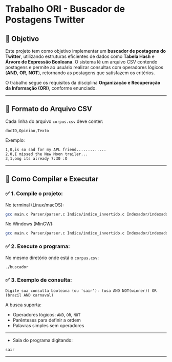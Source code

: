 # Trabalho ORI - Buscador de Postagens Twitter

## 🎯 Objetivo

Este projeto tem como objetivo implementar um **buscador de postagens do Twitter**, utilizando estruturas eficientes de dados como **Tabela Hash** e **Árvore de Expressão Booleana**. O sistema lê um arquivo CSV contendo postagens e permite ao usuário realizar consultas com operadores lógicos (**AND**, **OR**, **NOT**), retornando as postagens que satisfazem os critérios.

O trabalho segue os requisitos da disciplina **Organização e Recuperação da Informação (ORI)**, conforme enunciado.

---

## 📜 Formato do Arquivo CSV
Cada linha do arquivo `corpus.csv` deve conter:
```
docID,Opiniao,Texto
```
Exemplo:
```
1,0,is so sad for my APL friend.............
2,0,I missed the New Moon trailer...
3,1,omg its already 7:30 :O
```

---

## 🚀 Como Compilar e Executar

### ✅ 1. Compile o projeto:

No terminal (Linux/macOS):
```bash
gcc main.c Parser/parser.c Indice/indice_invertido.c Indexador/indexador.c Avaliador/avaliador.c Set/set.c -o buscador
```

No Windows (MinGW):
```bash
gcc main.c Parser/parser.c Indice/indice_invertido.c Indexador/indexador.c Avaliador/avaliador.c Set/set.c -o buscador.exe
```

### ✅ 2. Execute o programa:

No mesmo diretório onde está o `corpus.csv`:
```bash
./buscador
```

### ✅ 3. Exemplo de consulta:

```
Digite sua consulta booleana (ou 'sair'): (usa AND NOT(winner)) OR (brazil AND carnaval)
```

A busca suporta:
- Operadores lógicos: `AND`, `OR`, `NOT`
- Parênteses para definir a ordem
- Palavras simples sem operadores

---
 
- Saia do programa digitando:
```
sair
```

---


